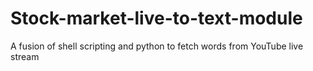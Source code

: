 # Stock-market-live-to-text-module
A fusion of shell scripting and python to fetch words from YouTube live stream
